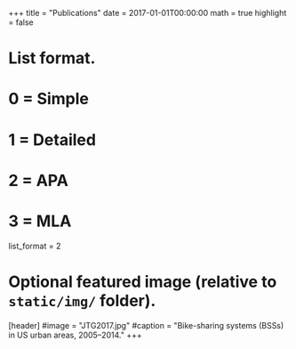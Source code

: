 +++
title = "Publications"
date = 2017-01-01T00:00:00
math = true
highlight = false

# List format.
#   0 = Simple
#   1 = Detailed
#   2 = APA
#   3 = MLA
list_format = 2

# Optional featured image (relative to `static/img/` folder).
[header]
#image = "JTG2017.jpg"
#caption = "Bike-sharing systems (BSSs) in US urban areas, 2005–2014."
+++

